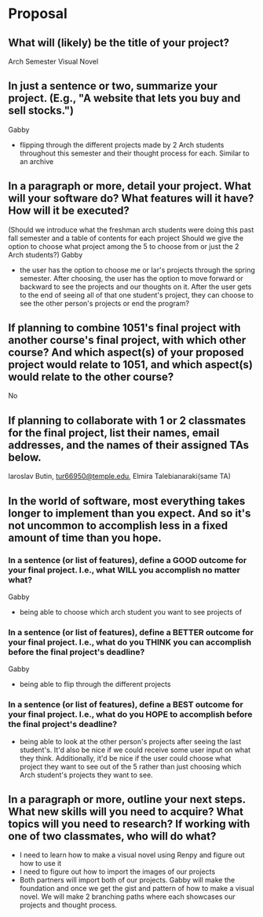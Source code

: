 # Proposal

## What will (likely) be the title of your project?

Arch Semester Visual Novel

## In just a sentence or two, summarize your project. (E.g., "A website that lets you buy and sell stocks.")

Gabby
- flipping through the different projects made by 2 Arch students throughout this semester and their thought process for each. Similar to an archive

## In a paragraph or more, detail your project. What will your software do? What features will it have? How will it be executed?

(Should we introduce what the freshman arch students were doing this past fall semester and a table of contents for each project
Should we give the option to choose what project among the 5 to choose from or just the 2 Arch students?)
Gabby
- the user has the option to choose me or Iar's projects through the spring semester. After choosing, the user has the option to move forward or backward to see the projects and our thoughts on it. After the user gets to the end of seeing all of that one student's  project, they can choose to see the other person's  projects or end the program?

## If planning to combine 1051's final project with another course's final project, with which other course? And which aspect(s) of your proposed project would relate to 1051, and which aspect(s) would relate to the other course?

No

## If planning to collaborate with 1 or 2 classmates for the final project, list their names, email addresses, and the names of their assigned TAs below.

Iaroslav Butin, tur66950@temple.edu, Elmira Talebianaraki(same TA)

## In the world of software, most everything takes longer to implement than you expect. And so it's not uncommon to accomplish less in a fixed amount of time than you hope.

### In a sentence (or list of features), define a GOOD outcome for your final project. I.e., what WILL you accomplish no matter what?

Gabby
- being able to choose which arch student you want to see projects of

### In a sentence (or list of features), define a BETTER outcome for your final project. I.e., what do you THINK you can accomplish before the final project's deadline?

Gabby
- being able to flip through the different projects

### In a sentence (or list of features), define a BEST outcome for your final project. I.e., what do you HOPE to accomplish before the final project's deadline?

- being able to look at the other person's projects after seeing the last student's. It'd also be nice if we could receive some user input on what they think. Additionally, it'd be nice if the user could choose what project they want to see out of the 5 rather than just choosing which Arch student's  projects they want to see.

## In a paragraph or more, outline your next steps. What new skills will you need to acquire? What topics will you need to research? If working with one of two classmates, who will do what?

- I need to learn how to make a visual novel using Renpy and figure out how to use it
- I need to figure out how to import the images of our projects
- Both partners will import both of our projects. Gabby will make the foundation and once we get the gist and pattern of how to make a visual novel. We will make 2 branching paths where each showcases our projects and thought process.
